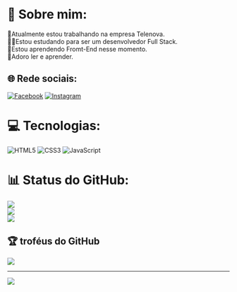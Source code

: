 # 💫 Sobre mim:
🔭Atualmente estou trabalhando na empresa Telenova.<br>🧙‍♂️Estou estudando para ser um desenvolvedor Full Stack.<br>📖Estou aprendendo Fromt-End nesse momento.<br>💭Adoro ler e aprender.


## 🌐 Rede sociais:
[![Facebook](https://img.shields.io/badge/Facebook-%231877F2.svg?logo=Facebook&logoColor=white)](https://facebook.com/khttps://www.facebook.com/guilherme.kwny/) [![Instagram](https://img.shields.io/badge/Instagram-%23E4405F.svg?logo=Instagram&logoColor=white)](https://instagram.com/https://www.instagram.com/_guilhermemath/?igshid=ZDdkNTZiNTM%3D) 

# 💻 Tecnologias:
![HTML5](https://img.shields.io/badge/html5-%23E34F26.svg?style=plastic&logo=html5&logoColor=white) ![CSS3](https://img.shields.io/badge/css3-%231572B6.svg?style=plastic&logo=css3&logoColor=white) ![JavaScript](https://img.shields.io/badge/javascript-%23323330.svg?style=plastic&logo=javascript&logoColor=%23F7DF1E)
# 📊 Status do GitHub:
![](https://github-readme-stats.vercel.app/api?username=GuilhermeKwny&theme=radical&hide_border=false&include_all_commits=true&count_private=true)<br/>
![](https://github-readme-streak-stats.herokuapp.com/?user=GuilhermeKwny&theme=radical&hide_border=false)<br/>
![](https://github-readme-stats.vercel.app/api/top-langs/?username=GuilhermeKwny&theme=radical&hide_border=false&include_all_commits=true&count_private=true&layout=compact)

## 🏆 troféus  do GitHub
![](https://github-profile-trophy.vercel.app/?username=GuilhermeKwny&theme=radical&no-frame=false&no-bg=false&margin-w=4)

---
[![](https://visitcount.itsvg.in/api?id=GuilhermeKwny&icon=6&color=0)](https://visitcount.itsvg.in)

<!-- Proudly created with GPRM ( https://gprm.itsvg.in ) -->
